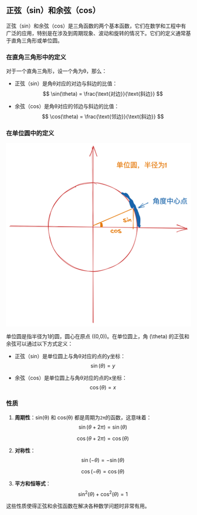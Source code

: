 ## 正弦（sin）和余弦（cos）

正弦（sin）和余弦（cos）是三角函数的两个基本函数，它们在数学和工程中有广泛的应用，特别是在涉及到周期现象、波动和旋转的情况下。它们的定义通常基于直角三角形或单位圆。

### 在直角三角形中的定义

对于一个直角三角形，设一个角为θ，那么：

- 正弦（sin）是角θ对应的对边与斜边的比值：
  $$
  \sin(\theta) = \frac{\text{对边}}{\text{斜边}}
  $$

- 余弦（cos）是角θ对应的邻边与斜边的比值：
  $$
  \cos(\theta) = \frac{\text{邻边}}{\text{斜边}}
  $$

### 在单位圆中的定义

![image-20240830111236293](assets/image-20240830111236293.png)

单位圆是指半径为1的圆，圆心在原点 \((0,0)\)。在单位圆上，角 \(\theta\) 的正弦和余弦可以通过以下方式定义：

- 正弦（sin）是单位圆上与角θ对应的点的y坐标：
  $$
  \sin(\theta) = y
  $$

- 余弦（cos）是单位圆上与角θ对应的点的x坐标：
  $$
  \cos(\theta) = x
  $$

### 性质

1. **周期性**：sin(θ) 和 cos(θ) 都是周期为`2π`的函数，这意味着：
   $$
   \sin(\theta + 2\pi) = \sin(\theta)
   $$

   $$
   \cos(\theta + 2\pi) = \cos(\theta)
   $$

2. **对称性**：
   $$
   \sin(-\theta) = -\sin(\theta)
   $$

   $$
   \cos(-\theta) = \cos(\theta)
   $$

3. **平方和恒等式**：
   $$
   \sin^2(\theta) + \cos^2(\theta) = 1
   $$

这些性质使得正弦和余弦函数在解决各种数学问题时非常有用。